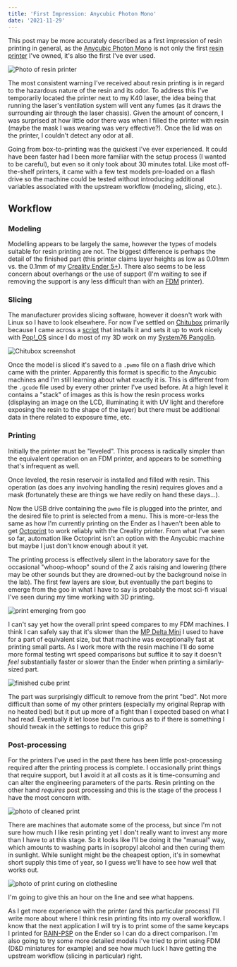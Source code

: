 ```yaml
---
title: 'First Impression: Anycubic Photon Mono'
date: '2021-11-29'
---
```


This post may be more accurately described as a first impression of resin printing in general, as the [Anycubic Photon Mono](https://www.anycubic.com/products/photon-mono-resin-3d-printer) is not only the first [resin printer](https://en.wikipedia.org/wiki/Stereolithography) I've owned, it's also the first I've ever used.

![Photo of resin printer](/assets/photon_mono.jpg)

The most consistent warning I've received about resin printing is in regard to the hazardous nature of the resin and its odor.  To address this I've temporarily located the printer next to my K40 laser, the idea being that running the laser's ventilation system will vent any fumes (as it draws the surrounding air through the laser chassis).  Given the amount of concern, I was surprised at how little odor there was when I filled the printer with resin (maybe the mask I was wearing was very effective?).  Once the lid was on the printer, I couldn't detect any odor at all.

Going from box-to-printing was the quickest I've ever experienced.  It could have been faster had I been more familiar with the setup process (I wanted to be careful), but even so it only took about 30 minutes total.  Like most off-the-shelf printers, it came with a few test models pre-loaded on a flash drive so the machine could be tested without introducing additional variables associated with the upstream workflow (modeling, slicing, etc.).


## Workflow

### Modeling

Modelling appears to be largely the same, however the types of models suitable for resin printing are not.  The biggest difference is perhaps the detail of the finished part (this printer claims layer heights as low as 0.01mm vs. the 0.1mm of my [Creality Ender 5+](https://www.creality.com/goods-detail/ender-5-plus-3d-printer)).  There also seems to be less concern about overhangs or the use of support (I'm waiting to see if removing the support is any less difficult than with an [FDM](https://en.wikipedia.org/wiki/3D_printing_processes#Material_extrusion) printer).

### Slicing

The manufacturer provides slicing software, however it doesn't work with Linux so I have to look elsewhere.  For now I've settled on [Chitubox](https://www.chitubox.com/en) primarily because I came across a [script](https://github.com/edalongeville/Chitubox_install_script) that installs it and sets it up to work nicely with [Pop!_OS](https://pop.system76.com/) since I do most of my 3D work on my [System76 Pangolin](https://system76.com/laptops/pangolin).

![Chitubox screenshot](/assets/chitubox_screenshot.png)

Once the model is sliced it's saved to a `.pwmo` file on a flash drive which came with the printer.  Apparently this format is specific to the Anycubic machines and I'm still learning about what exactly it is.  This is different from the `.gcode` file used by every other printer I've used before.  At a high level it contains a "stack" of images as this is how the resin process works (displaying an image on the LCD, illuminating it with UV light and therefore exposing the resin to the shape of the layer) but there must be additional data in there related to exposure time, etc.



### Printing

Initially the printer must be "leveled".  This process is radically simpler than the equivalent operation on an FDM printer, and appears to be something that's infrequent as well.

Once leveled, the resin reservoir is installed and filled with resin.  This operation (as does any involving handling the resin) requires gloves and a mask (fortunately these are things we have redily on hand these days...).

Now the USB drive containing the `pwmo` file is plugged into the printer, and the desired file to print is selected from a menu.  This is more-or-less the same as how I'm currently printing on the Ender as I haven't been able to get [Octoprint](https://octoprint.org/) to work reliably with the Creality printer.  From what I've seen so far, automation like Octoprint isn't an option with the Anycubic machine but maybe I just don't know enough about it yet.

The printing process is effectively silent in the laboratory save for the occasional "whoop-whoop" sound of the Z axis raising and lowering (there may be other sounds but they are drowned-out by the background noise in the lab).  The first few layers are slow, but eventually the part begins to emerge from the goo in what I have to say is probably the most sci-fi visual I've seen during my time working with 3D printing.

![print emerging from goo](/assets/photon_mono_printing.jpg)

I can't say yet how the overall print speed compares to my FDM machines.  I think I can safely say that it's slower than the [MP Delta Mini](https://www.monoprice.com/product?p_id=21666) I used to have for a part of equivalent size, but that machine was exceptionally fast at printing small parts.  As I work more with the resin machine I'll do some more formal testing wrt speed comparisons but suffice it to say it doesn't *feel* substantially faster or slower than the Ender when printing a similarly-sized part.

![finished cube print](/assets/photon_mono_done.jpeg)

The part was surprisingly difficult to remove from the print "bed".  Not more difficult than some of my other printers (especially my original Reprap with no heated bed) but it put up more of a fight than I expected based on what I had read.  Eventually it let loose but I'm curious as to if there is something I should tweak in the settings to reduce this grip?


### Post-processing

For the printers I've used in the past there has been little post-processing required after the printing process is complete.  I occasionally print things that require support, but I avoid it at all costs as it is time-consuming and can alter the engineering parameters of the parts.  Resin printing on the other hand *requires* post processing and this is the stage of the process I have the most concern with.

![photo of cleaned print](/assets/photon_mono_cleaning.jpeg)

There are machines that automate some of the process, but since I'm not sure how much I like resin printing yet I don't really want to invest any more than I have to at this stage.  So it looks like I'll be doing it the "manual" way, which amounts to washing parts in isopropyl alcohol and then curing them in sunlight.  While sunlight might be the cheapest option, it's in somewhat short supply this time of year, so I guess we'll have to see how well that works out.

![photo of print curing on  clothesline](/assets/photon_mono_curing.jpeg)

I'm going to give this an hour on the line and see what happens.

As I get more experience with the printer (and this particular process) I'll write more about where I think resin printing fits into my overall workflow.  I know that the next application I will try is to print some of the same keycaps I printed for [RAIN-PSP](https://code.jasongullickson.com/jjg/rain-psp) on the Ender so I can do a direct comparison.  I'm also going to try some more detailed models I've tried to print using FDM (D&D miniatures for example) and see how much luck I have getting the upstream workflow (slicing in particular) right.



